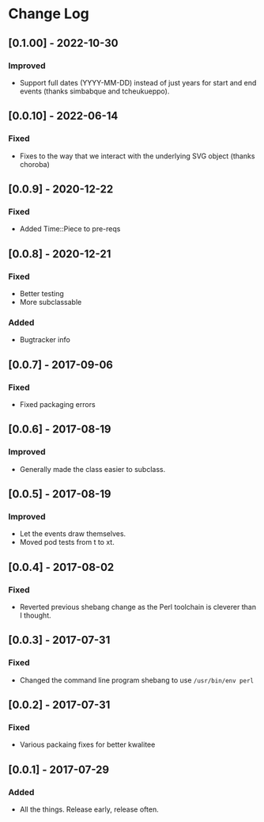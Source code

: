 # Change Log

## [0.1.00] - 2022-10-30

### Improved

- Support full dates (YYYY-MM-DD) instead of just years for
  start and end events (thanks simbabque and tcheukueppo).

## [0.0.10] - 2022-06-14

### Fixed

- Fixes to the way that we interact with the underlying
  SVG object (thanks choroba)

## [0.0.9] - 2020-12-22

### Fixed

- Added Time::Piece to pre-reqs

## [0.0.8] - 2020-12-21

### Fixed

- Better testing
- More subclassable

### Added

- Bugtracker info

## [0.0.7] - 2017-09-06

### Fixed

- Fixed packaging errors

## [0.0.6] - 2017-08-19

### Improved

- Generally made the class easier to subclass.

## [0.0.5] - 2017-08-19

### Improved

- Let the events draw themselves.
- Moved pod tests from t to xt.

## [0.0.4] - 2017-08-02

### Fixed

- Reverted previous shebang change as the Perl toolchain is cleverer than I thought.

## [0.0.3] - 2017-07-31

### Fixed

- Changed the command line program shebang to use `/usr/bin/env perl`

## [0.0.2] - 2017-07-31

### Fixed

- Various packaing fixes for better kwalitee

## [0.0.1] - 2017-07-29

### Added

- All the things. Release early, release often.
